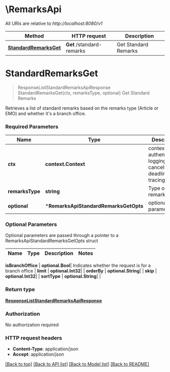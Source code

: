 # \RemarksApi

All URIs are relative to *http://localhost:8080/v1*

Method | HTTP request | Description
------------- | ------------- | -------------
[**StandardRemarksGet**](RemarksApi.md#StandardRemarksGet) | **Get** /standard-remarks | Get Standard Remarks


# **StandardRemarksGet**
> ResponseListStandardRemarksApiResponse StandardRemarksGet(ctx, remarksType, optional)
Get Standard Remarks

Retrieves a list of standard remarks based on the remarks type (Article or EMO) and whether it's a branch office.

### Required Parameters

Name | Type | Description  | Notes
------------- | ------------- | ------------- | -------------
 **ctx** | **context.Context** | context for authentication, logging, cancellation, deadlines, tracing, etc.
  **remarksType** | **string**| Type of remarks | 
 **optional** | ***RemarksApiStandardRemarksGetOpts** | optional parameters | nil if no parameters

### Optional Parameters
Optional parameters are passed through a pointer to a RemarksApiStandardRemarksGetOpts struct

Name | Type | Description  | Notes
------------- | ------------- | ------------- | -------------

 **isBranchOffice** | **optional.Bool**| Indicates whether the request is for a branch office | 
 **limit** | **optional.Int32**|  | 
 **orderBy** | **optional.String**|  | 
 **skip** | **optional.Int32**|  | 
 **sortType** | **optional.String**|  | 

### Return type

[**ResponseListStandardRemarksApiResponse**](response.ListStandardRemarksAPIResponse.md)

### Authorization

No authorization required

### HTTP request headers

 - **Content-Type**: application/json
 - **Accept**: application/json

[[Back to top]](#) [[Back to API list]](../README.md#documentation-for-api-endpoints) [[Back to Model list]](../README.md#documentation-for-models) [[Back to README]](../README.md)

